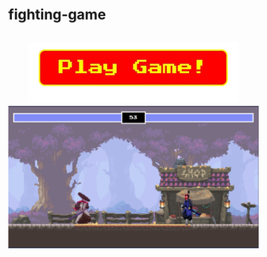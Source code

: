 # fighting-game


<h1 align="center" href="https://msalmanrafadhlih.github.io/fighting-game/fighting.html"><img src="play.png"></a>

<img align="center" src="game1.png">
